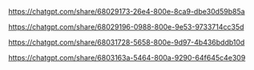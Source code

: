 https://chatgpt.com/share/68029173-26e4-800e-8ca9-dbe30d59b85a

https://chatgpt.com/share/68029196-0988-800e-9e53-9733714cc35d

https://chatgpt.com/share/68031728-5658-800e-9d97-4b436bddb10d

https://chatgpt.com/share/6803163a-5464-800a-9290-64f645c4e309
